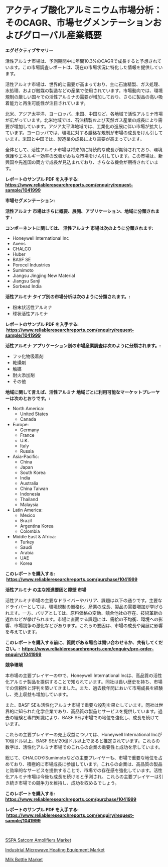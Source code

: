 <p><h1>アクティブ酸化アルミニウム市場分析：そのCAGR、市場セグメンテーションおよびグローバル産業概要</h1></p><p><strong>エグゼクティブサマリー</strong></p>
<p><p>活性アルミナ市場は、予測期間中に年間10.3%のCAGRで成長すると予想されています。この市場調査レポートは、現在の市場状況に特化した情報を提供しています。</p><p>活性アルミナ市場は、世界的に需要が高まっており、主に石油精製、ガス処理、水処理、および触媒の製造などの産業で使用されています。市場動向では、環境規制の厳しい国々での活性アルミナの需要が増加しており、さらに製品の高い吸着能力と再生可能性が注目されています。</p><p>北米、アジア太平洋、ヨーロッパ、米国、中国など、各地域で活性アルミナ市場が広がっています。北米地域では、石油精製および天然ガス産業の成長により需要が増加しています。アジア太平洋地域では、工業化の進展に伴い市場が拡大しています。ヨーロッパでは、環境に対する厳格な規制が市場の成長をけん引しています。米国と中国では、製造業の成長により需要が高まっています。</p><p>全体として、活性アルミナ市場は将来的に持続的な成長が期待されており、環境保護やエネルギー効率の改善がおもな市場をけん引しています。この市場は、新興国や先進国の両方で成長が見込まれており、さらなる機会が期待されています。</p></p>
<p><strong>レポートのサンプル PDF を入手する: <a href="https://www.reliableresearchreports.com/enquiry/request-sample/1041999">https://www.reliableresearchreports.com/enquiry/request-sample/1041999</a></strong></p>
<p><strong>市場セグメンテーション:</strong></p>
<p><strong> 活性アルミナ 市場はさらに概要、展開、アプリケーション、地域に分類されます :</strong></p>
<p><strong>コンポーネントに関しては、 活性アルミナ 市場は次のように分類されます: &nbsp;</strong></p>
<p><ul><li>Honeywell International Inc</li><li>Axens</li><li>CHALCO</li><li>Huber</li><li>BASF SE</li><li>Porocel Industries</li><li>Sumimoto</li><li>Jiangsu Jingjing New Material</li><li>Jiangsu Sanji</li><li>Sorbead India</li></ul></p>
<p><strong> 活性アルミナ タイプ別の市場分析は次のように分類されます。:</strong></p>
<p><ul><li>粉末状活性アルミナ</li><li>球状活性アルミナ</li></ul></p>
<p><strong>レポートのサンプル PDF を入手する: &nbsp;<a href="https://www.reliableresearchreports.com/enquiry/request-sample/1041999">https://www.reliableresearchreports.com/enquiry/request-sample/1041999</a></strong></p>
<p><strong> 活性アルミナ アプリケーション別の市場産業調査は次のように分類されます。:</strong></p>
<p><ul><li>フッ化物吸着剤</li><li>乾燥剤</li><li>触媒</li><li>耐火添加剤</li><li>その他</li></ul></p>
<p><strong>地域に関して言えば、活性アルミナ 地域ごとに利用可能なマーケットプレーヤーは次のとおりです。:</strong></p>
<p><ul>
    <li>
        North America:
        <ul>
            <li>United States</li>
            <li>Canada</li>
        </ul>
    </li>
    <li>
        Europe:
        <ul>
            <li>Germany</li>
            <li>France</li>
            <li>U.K.</li>
            <li>Italy</li>
            <li>Russia</li>
        </ul>
    </li>
    <li>
        Asia-Pacific:
        <ul>
            <li>China</li>
            <li>Japan</li>
            <li>South Korea</li>
            <li>India</li>
            <li>Australia</li>
            <li>China Taiwan</li>
            <li>Indonesia</li>
            <li>Thailand</li>
            <li>Malaysia</li>
        </ul>
    </li>
    <li>
        Latin America:
        <ul>
            <li>Mexico</li>
            <li>Brazil</li>
            <li>Argentina Korea</li>
            <li>Colombia</li>
        </ul>
    </li>
    <li>
        Middle East & Africa:
        <ul>
            <li>Turkey</li>
            <li>Saudi</li>
            <li>Arabia</li>
            <li>UAE</li>
            <li>Korea</li>
        </ul>
    </li>
    </ul></p>
<p><strong>このレポートを購入する: &nbsp;<a href="https://www.reliableresearchreports.com/purchase/1041999">https://www.reliableresearchreports.com/purchase/1041999</a></strong></p>
<p><strong>活性アルミナ の主な推進要因と障壁 市場</strong></p>
<p><p>活性アルミナ市場の主要なドライバーやバリア、課題は以下の通りです。主要なドライバーとしては、環境規制の厳格化、産業の成長、製品の需要増加が挙げられます。一方、バリアとしては、原料価格の変動、競合他社の存在、技術革新の遅れなどが挙げられます。市場に直面する課題には、需給の不均衡、環境への影響、市場競争の激化などがあります。これらの要因は、市場の成長や発展に影響を与えています。</p></p>
<p><strong>このレポートを購入する前に、質問がある場合は問い合わせるか、共有してください。:&nbsp; <a href="https://www.reliableresearchreports.com/enquiry/pre-order-enquiry/1041999">https://www.reliableresearchreports.com/enquiry/pre-order-enquiry/1041999</a></strong></p>
<p><strong>競争環境</strong></p>
<p><p>本市場の主要プレイヤーの中で、Honeywell International Incは、高品質の活性化アルミナ製品を提供することで知られています。同社は長い歴史を持ち、市場での信頼性と評判を築いてきました。また、過去数年間において市場成長を経験し、売上収益も増加しています。</p><p>また、BASF SEも活性化アルミナ市場で重要な役割を果たしています。同社は世界的に知られた化学企業であり、高品質の製品とサービスを提供しています。過去の経験と専門知識により、BASF SEは市場での地位を強化し、成長を続けています。</p><p>これらの主要プレイヤーの売上収益については、Honeywell International Incが10億ドル以上、BASF SEが20億ドル以上であると推定されています。これらの数字は、活性化アルミナ市場でのこれらの企業の重要性と成功を示しています。</p><p>総じて、CHALCOやSumimotoなどの主要プレイヤーも、市場で重要な地位を占めており、積極的に市場成長に参加しています。これらの企業は、高品質の製品と効率的なサービスを提供することで、市場での存在感を強化しています。活性化アルミナ市場は今後も成長を続けると予測され、これらの主要プレイヤーは引き続き市場での競争力を維持し、成功を収めるでしょう。</p></p>
<p><strong>このレポートを購入する: &nbsp; <a href="https://www.reliableresearchreports.com/purchase/1041999">https://www.reliableresearchreports.com/purchase/1041999</a></strong></p>
<p><strong>レポートのサンプル PDF を入手する: &nbsp;<a href="https://www.reliableresearchreports.com/enquiry/request-sample/1041999">https://www.reliableresearchreports.com/enquiry/request-sample/1041999</a></strong><strong></strong></p>
<p>&nbsp;</p>
<p><p><a href="https://view.publitas.com/reportprime-1/sspa-satcom-amplifiers-market-size-reflecting-a-forecast-till-2030-market-by-type-by-application-and-by-geography/">SSPA Satcom Amplifiers Market</a></p><p><a href="https://view.publitas.com/reportprime-1/industrial-microwave-heating-equipment-market-size-growth-and-forecast-from-2023-2030/">Industrial Microwave Heating Equipment Market</a></p><p><a href="https://view.publitas.com/reportprime-1/milk-bottle-market-size-global-industry-overview-market-segmentation-and-forecast-2023-to-2030/">Milk Bottle Market</a></p></p>
